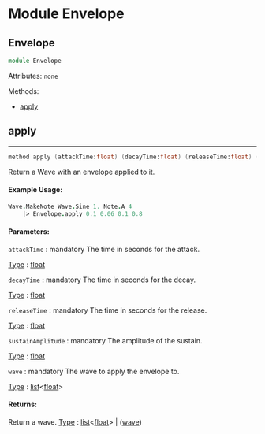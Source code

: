 # Module Envelope

## Envelope
```fsharp
module Envelope
```
Attributes:
`none`

Methods:
- [apply](#apply)

## apply
---
```fsharp
method apply (attackTime:float) (decayTime:float) (releaseTime:float) (sustainAmplitude:float) (wave: float list)
```
Return a Wave with an envelope applied to it.

#### Example Usage:
```fsharp
Wave.MakeNote Wave.Sine 1. Note.A 4
    |> Envelope.apply 0.1 0.06 0.1 0.8
```

#### Parameters:

`attackTime` : mandatory
The time in seconds for the attack.

<ins>Type</ins> : [float](https://docs.microsoft.com/en-us/dotnet/api/system.double?view=net-6.0)

`decayTime` : mandatory
The time in seconds for the decay.

<ins>Type</ins> : [float](https://docs.microsoft.com/en-us/dotnet/api/system.double?view=net-6.0)

`releaseTime` : mandatory
The time in seconds for the release.

<ins>Type</ins> : [float](https://docs.microsoft.com/en-us/dotnet/api/system.double?view=net-6.0)

`sustainAmplitude` : mandatory
The amplitude of the sustain.

<ins>Type</ins> : [float](https://docs.microsoft.com/en-us/dotnet/api/system.double?view=net-6.0)

`wave` : mandatory
The wave to apply the envelope to.

<ins>Type</ins> : [list](https://docs.microsoft.com/en-us/dotnet/api/system.collections.generic.list-1?view=net-6.0)<[float](https://docs.microsoft.com/en-us/dotnet/api/system.double?view=net-6.0)>

#### Returns:
Return a wave.
<ins>Type</ins> : [list](https://docs.microsoft.com/en-us/dotnet/api/system.collections.generic.list-1?view=net-6.0)<[float](https://docs.microsoft.com/en-us/dotnet/api/system.double?view=net-6.0)> | ([wave](/ALGOSUP_2022_Project_3_B/_posts/audio/wave))